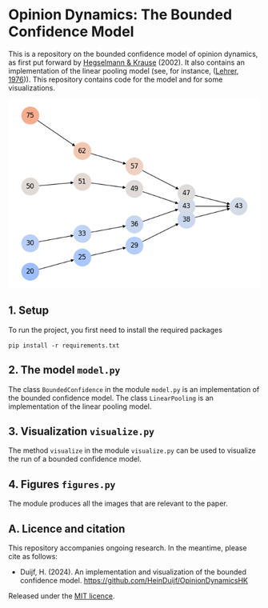 # Opinion Dynamics: The Bounded Confidence Model

This is a repository on the bounded confidence model of opinion dynamics, as first put forward by [Hegselmann & Krause](https://www.jasss.org/5/3/2.html) (2002). It also contains an implementation of the linear pooling model (see, for instance, ([Lehrer, 1976](https://doi.org/10.2307/2214612))). This repository contains code for the model and for some visualizations. 

[![A picture of an example of a run of a bounded confidence model](/images/example.png  "An example of a bounded confidence model")]()

## 1. Setup
To run the project, you first need to install the required packages
```commandline
pip install -r requirements.txt
```

## 2. The model `model.py`
The class `BoundedConfidence` in the module `model.py` is an implementation of the bounded confidence model. The class `LinearPooling` is an implementation of the linear pooling model.

## 3. Visualization `visualize.py`
The method `visualize` in the module `visualize.py` can be used to visualize the run of a bounded confidence model. 

## 4. Figures `figures.py`
The module produces all the images that are relevant to the paper. 

## A. Licence and citation
This repository accompanies ongoing research. In the meantime, please cite as follows:

- Duijf, H. (2024). An implementation and visualization of the bounded confidence model. https://github.com/HeinDuijf/OpinionDynamicsHK

Released under the [MIT licence](LICENCE.md).
